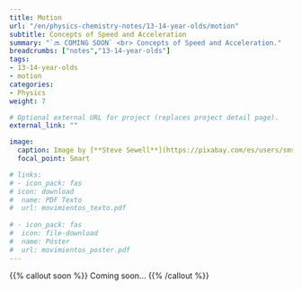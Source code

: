 ```yaml
---
title: Motion
url: "/en/physics-chemistry-notes/13-14-year-olds/motion"
subtitle: Concepts of Speed and Acceleration
summary: "`🔜 COMING SOON` <br> Concepts of Speed and Acceleration."
breadcrumbs: ["notes","13-14-year-olds"]
tags:
- 13-14-year-olds
- motion
categories:
- Physics
weight: 7

# Optional external URL for project (replaces project detail page).
external_link: ""

image:
  caption: Image by [**Steve Sewell**](https://pixabay.com/es/users/sms467-1386127/) on [Pixabay](https://pixabay.com/es/)
  focal_point: Smart

# links:
# - icon_pack: fas
# icon: download
#  name: PDF Texto
#  url: movimientos_texto.pdf
  
# - icon_pack: fas
#  icon: file-download
#  name: Póster
#  url: movimientos_poster.pdf  
---
```


{{% callout soon %}}
Coming soon...
{{% /callout %}}
